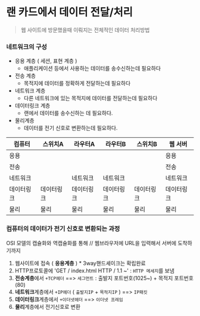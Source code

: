 # 랜 카드에서 데이터 전달/처리

> 웹 사이트에 방문했을때 이뤄지는 전체적인 데이터 처리방법



### 네트워크의 구성

- 응용 계층 ( 세션, 표현 계층 )
  - 애플리케이션 등에서 사용하는 데이터를 송수신하는데 필요하다
- 전송 계층
  - 목적지에 데이터를 정확하게 전달하는데 필요하다
- 네트워크 계층
  - 다른 네트워크에 있는 목적지에 데이터를 전달하는데 필요하다
- 데이터링크 계층
  - 랜에서 데이터를 송수신하는 데 필요하다.
- 물리계층
  - 데이터를 전기 신호로 변환하는데 필요하다.



| 컴퓨터     | 스위치A    | 라우터A    | 라우터B    | 스위치B    | 웹 서버    |
| ---------- | ---------- | ---------- | ---------- | ---------- | ---------- |
| 응용       |            |            |            |            | 응용       |
| 전송       |            |            |            |            | 전송       |
| 네트워크   |            | 네트워크   | 네트워크   |            | 네트워크   |
| 데이터링크 | 데이터링크 | 데이터링크 | 데이터링크 | 데이터링크 | 데이터링크 |
| 물리       | 물리       | 물리       | 물리       | 물리       | 물리       |





### 컴퓨터의 데이터가 전기 신호로 변환되는 과정

OSI 모델의 캡슐화와 역캡슐화를 통해 //  웹브라우저에 URL을 입력해서 서버에 도착하기까지



1. 웹사이트에 접속 ( **응용계층** )  * 3way핸드셰이크는 확립완료
2. HTTP프로토콜에 'GET / index.html HTTP / 1.1 ~' : `HTTP 메세지`를 보냄
3. **전송계층**에서  `+TCP헤더`  ==> `세그먼트` : 출발지 포트번호(1025~) + 목적지 포트번호(80)
4. **네트워크**계층에서 `+IP헤더`  ( `출발지IP` + `목적지IP` ) ==>  `IP패킷` 
5. **데이터링크**계층에서 `+이더넷헤더`  ==> `이더넷 프레임`
6. **물리**계층에서 전기신호로 변환